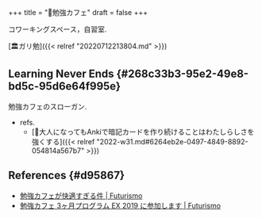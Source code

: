 +++
title = "🔖勉強カフェ"
draft = false
+++

コワーキングスペース，自習室.

[🏛ガリ勉]({{< relref "20220712213804.md" >}})


## Learning Never Ends {#268c33b3-95e2-49e8-bd5c-95d6e64f995e}

勉強カフェのスローガン.

-   refs.
    -   [💭大人になってもAnkiで暗記カードを作り続けることはわたしらしさを強くする]({{< relref "2022-w31.md#6264eb2e-0497-4849-8892-054814a567b7" >}})


## References {#d95867}

-   [勉強カフェが快適すぎる件 | Futurismo](https://futurismo.biz/archives/5943/)
-   [勉強カフェ 3ヶ月プログラム EX 2019 に参加します | Futurismo](https://futurismo.biz/benkyocafe-3pro-2019/)

